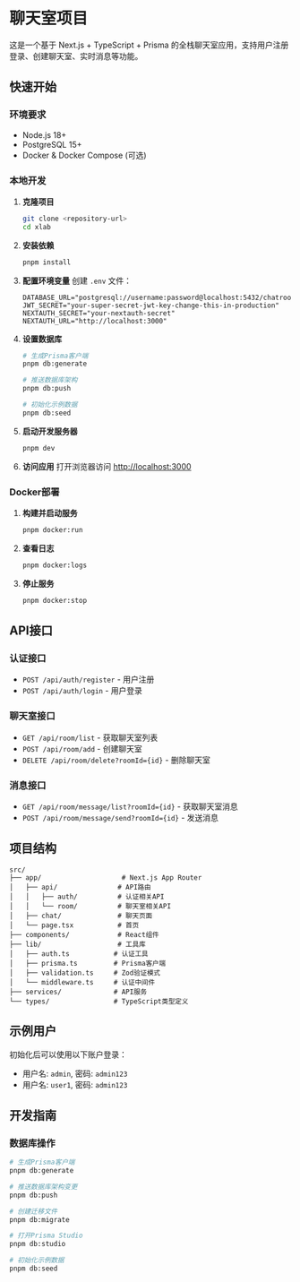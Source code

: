 # 聊天室项目

这是一个基于 Next.js + TypeScript + Prisma 的全栈聊天室应用，支持用户注册登录、创建聊天室、实时消息等功能。

## 快速开始

### 环境要求

- Node.js 18+
- PostgreSQL 15+
- Docker & Docker Compose (可选)

### 本地开发

1. **克隆项目**
   ```bash
   git clone <repository-url>
   cd xlab
   ```

2. **安装依赖**
   ```bash
   pnpm install
   ```

3. **配置环境变量**
   创建 `.env` 文件：
   ```env
   DATABASE_URL="postgresql://username:password@localhost:5432/chatroom_db"
   JWT_SECRET="your-super-secret-jwt-key-change-this-in-production"
   NEXTAUTH_SECRET="your-nextauth-secret"
   NEXTAUTH_URL="http://localhost:3000"
   ```

4. **设置数据库**
   ```bash
   # 生成Prisma客户端
   pnpm db:generate
   
   # 推送数据库架构
   pnpm db:push
   
   # 初始化示例数据
   pnpm db:seed
   ```

5. **启动开发服务器**
   ```bash
   pnpm dev
   ```

6. **访问应用**
   打开浏览器访问 [http://localhost:3000](http://localhost:3000)

### Docker部署

1. **构建并启动服务**
   ```bash
   pnpm docker:run
   ```

2. **查看日志**
   ```bash
   pnpm docker:logs
   ```

3. **停止服务**
   ```bash
   pnpm docker:stop
   ```

## API接口

### 认证接口

- `POST /api/auth/register` - 用户注册
- `POST /api/auth/login` - 用户登录

### 聊天室接口

- `GET /api/room/list` - 获取聊天室列表
- `POST /api/room/add` - 创建聊天室
- `DELETE /api/room/delete?roomId={id}` - 删除聊天室

### 消息接口

- `GET /api/room/message/list?roomId={id}` - 获取聊天室消息
- `POST /api/room/message/send?roomId={id}` - 发送消息

## 项目结构

```
src/
├── app/                    # Next.js App Router
│   ├── api/               # API路由
│   │   ├── auth/          # 认证相关API
│   │   └── room/          # 聊天室相关API
│   ├── chat/              # 聊天页面
│   └── page.tsx           # 首页
├── components/            # React组件
├── lib/                   # 工具库
│   ├── auth.ts           # 认证工具
│   ├── prisma.ts         # Prisma客户端
│   ├── validation.ts     # Zod验证模式
│   └── middleware.ts     # 认证中间件
├── services/             # API服务
└── types/                # TypeScript类型定义
```

## 示例用户

初始化后可以使用以下账户登录：

- 用户名: `admin`, 密码: `admin123`
- 用户名: `user1`, 密码: `admin123`

## 开发指南

### 数据库操作

```bash
# 生成Prisma客户端
pnpm db:generate

# 推送数据库架构变更
pnpm db:push

# 创建迁移文件
pnpm db:migrate

# 打开Prisma Studio
pnpm db:studio

# 初始化示例数据
pnpm db:seed
```

